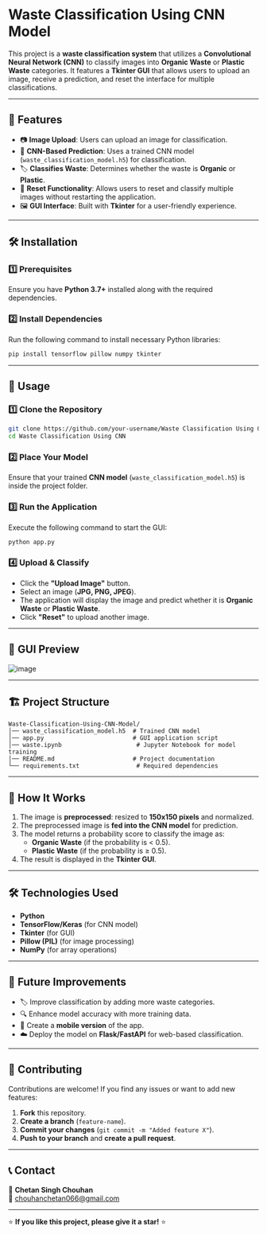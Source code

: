 # Waste Classification Using CNN Model

This project is a **waste classification system** that utilizes a **Convolutional Neural Network (CNN)** to classify images into **Organic Waste** or **Plastic Waste** categories. It features a **Tkinter GUI** that allows users to upload an image, receive a prediction, and reset the interface for multiple classifications.

---

## 📌 Features
- 📷 **Image Upload**: Users can upload an image for classification.
- 🧠 **CNN-Based Prediction**: Uses a trained CNN model (`waste_classification_model.h5`) for classification.
- 🏷️ **Classifies Waste**: Determines whether the waste is **Organic** or **Plastic**.
- 🔄 **Reset Functionality**: Allows users to reset and classify multiple images without restarting the application.
- 🖼️ **GUI Interface**: Built with **Tkinter** for a user-friendly experience.

---

## 🛠️ Installation

### **1️⃣ Prerequisites**
Ensure you have **Python 3.7+** installed along with the required dependencies.

### **2️⃣ Install Dependencies**
Run the following command to install necessary Python libraries:

```bash
pip install tensorflow pillow numpy tkinter
```

---

## 🚀 Usage

### **1️⃣ Clone the Repository**
```bash
git clone https://github.com/your-username/Waste Classification Using CNN.git
cd Waste Classification Using CNN
```

### **2️⃣ Place Your Model**
Ensure that your trained **CNN model** (`waste_classification_model.h5`) is inside the project folder.

### **3️⃣ Run the Application**
Execute the following command to start the GUI:

```bash
python app.py
```

### **4️⃣ Upload & Classify**
- Click the **"Upload Image"** button.
- Select an image (**JPG, PNG, JPEG**).
- The application will display the image and predict whether it is **Organic Waste** or **Plastic Waste**.
- Click **"Reset"** to upload another image.

---

## 📸 GUI Preview
![image](https://github.com/user-attachments/assets/8fc8b807-8559-490c-9ec5-1a4b95060138)

---

## 🏗️ Project Structure
```
Waste-Classification-Using-CNN-Model/
│── waste_classification_model.h5  # Trained CNN model
│── app.py                         # GUI application script
│── waste.ipynb                     # Jupyter Notebook for model training
│── README.md                      # Project documentation
└── requirements.txt                # Required dependencies
```

---

## 🔬 How It Works
1. The image is **preprocessed**: resized to **150x150 pixels** and normalized.
2. The preprocessed image is **fed into the CNN model** for prediction.
3. The model returns a probability score to classify the image as:
   - **Organic Waste** (if the probability is < 0.5).
   - **Plastic Waste** (if the probability is ≥ 0.5).
4. The result is displayed in the **Tkinter GUI**.

---

## 🛠️ Technologies Used
- **Python**
- **TensorFlow/Keras** (for CNN model)
- **Tkinter** (for GUI)
- **Pillow (PIL)** (for image processing)
- **NumPy** (for array operations)

---

## 📌 Future Improvements
- 🏷️ Improve classification by adding more waste categories.
- 🔍 Enhance model accuracy with more training data.
- 📱 Create a **mobile version** of the app.
- ☁️ Deploy the model on **Flask/FastAPI** for web-based classification.

---


## 🤝 Contributing
Contributions are welcome! If you find any issues or want to add new features:
1. **Fork** this repository.
2. **Create a branch** (`feature-name`).
3. **Commit your changes** (`git commit -m "Added feature X"`).
4. **Push to your branch** and **create a pull request**.

---

## 📞 Contact
👤 **Chetan Singh Chouhan**  
📧 chouhanchetan066@gmail.com  

---

⭐ **If you like this project, please give it a star!** ⭐

